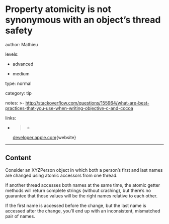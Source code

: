 # Property atomicity is not synonymous with an object’s thread safety
author: Mathieu

levels:

  - advanced

  - medium

type: normal

category: tip

notes: >-
  http://stackoverflow.com/questions/155964/what-are-best-practices-that-you-use-when-writing-objective-c-and-cocoa

links:

  - >-
    [developer.apple.com](https://developer.apple.com/library/mac/documentation/Cocoa/Conceptual/ProgrammingWithObjectiveC/EncapsulatingData/EncapsulatingData.html){website}

---
## Content

Consider an XYZPerson object in which both a person’s first and last names are changed using atomic accessors from one thread. 

If another thread accesses both names at the same time, the atomic getter methods will return complete strings (without crashing), but there’s no guarantee that those values will be the right names relative to each other. 

If the first name is accessed before the change, but the last name is accessed after the change, you’ll end up with an inconsistent, mismatched pair of names.
